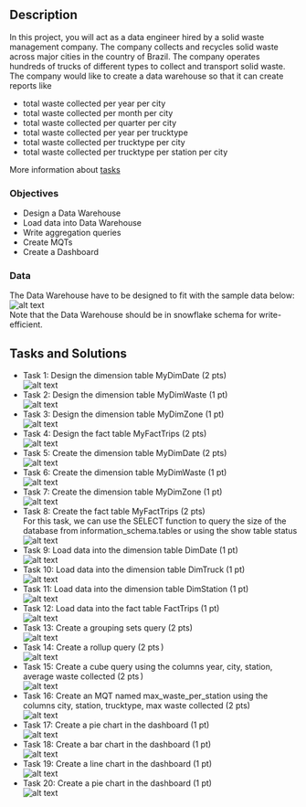 ## Description
In this project, you will act as a data engineer hired by a solid waste management company. The company collects and recycles solid waste across major cities in the country of Brazil. The company operates hundreds of trucks of different types to collect and transport solid waste. The company would like to create a data warehouse so that it can create reports like

- total waste collected per year per city
- total waste collected per month per city
- total waste collected per quarter per city
- total waste collected per year per trucktype
- total waste collected per trucktype per city
- total waste collected per trucktype per station per city

More information about [tasks]()
### Objectives
- Design a Data Warehouse
- Load data into Data Warehouse
- Write aggregation queries
- Create MQTs
- Create a Dashboard

### Data
The Data Warehouse have to be designed to fit with the sample data below:\
![alt text](https://github.com/xzZero/DataEng_IBM/blob/main/8%20-%20ETL%20and%20Data%20Pipelines%20with%20Shell%2C%20Airflow%20and%20Kafka/Week5/dag_args.PNG "1.1")\
Note that the Data Warehouse should be in snowflake schema for write-efficient.

## Tasks and Solutions
- Task 1: Design the dimension table MyDimDate (2 pts) \
![alt text](https://github.com/xzZero/DataEng_IBM/blob/main/8%20-%20ETL%20and%20Data%20Pipelines%20with%20Shell%2C%20Airflow%20and%20Kafka/Week5/dag_args.PNG "1.1")
- Task 2: Design the dimension table MyDimWaste (1 pt) \
![alt text](https://github.com/xzZero/DataEng_IBM/blob/main/8%20-%20ETL%20and%20Data%20Pipelines%20with%20Shell%2C%20Airflow%20and%20Kafka/Week5/dag_definition.PNG "dag_definition")
- Task 3: Design the dimension table MyDimZone (1 pt) \
![alt text](https://github.com/xzZero/DataEng_IBM/blob/main/8%20-%20ETL%20and%20Data%20Pipelines%20with%20Shell%2C%20Airflow%20and%20Kafka/Week5/unzip_data.PNG "unzip_data")
- Task 4: Design the fact table MyFactTrips (2 pts) \
![alt text](https://github.com/xzZero/DataEng_IBM/blob/main/8%20-%20ETL%20and%20Data%20Pipelines%20with%20Shell%2C%20Airflow%20and%20Kafka/Week5/extract_data_from_csv.PNG "extract_data_from_csv")
- Task 5: Create the dimension table MyDimDate (2 pts) \
![alt text](https://github.com/xzZero/DataEng_IBM/blob/main/8%20-%20ETL%20and%20Data%20Pipelines%20with%20Shell%2C%20Airflow%20and%20Kafka/Week5/extract_data_from_tsv.PNG "extract_data_from_tsv")
- Task 6: Create the dimension table MyDimWaste  (1 pt) \
![alt text](https://github.com/xzZero/DataEng_IBM/blob/main/8%20-%20ETL%20and%20Data%20Pipelines%20with%20Shell%2C%20Airflow%20and%20Kafka/Week5/extract_data_from_fixed_width.PNG "extract_data_from_fixed_width")
- Task 7: Create the dimension table MyDimZone (1 pt) \
![alt text](https://github.com/xzZero/DataEng_IBM/blob/main/8%20-%20ETL%20and%20Data%20Pipelines%20with%20Shell%2C%20Airflow%20and%20Kafka/Week5/consolidate_data.PNG "consolidate_data")
- Task 8: Create the fact table MyFactTrips (2 pts) \
For this task, we can use the SELECT function to query the size of the database from information_schema.tables or using the show table status\
![alt text](https://github.com/xzZero/DataEng_IBM/blob/main/8%20-%20ETL%20and%20Data%20Pipelines%20with%20Shell%2C%20Airflow%20and%20Kafka/Week5/transform.PNG "transform")
- Task 9: Load data into the dimension table DimDate (1 pt) \
![alt text](https://github.com/xzZero/DataEng_IBM/blob/main/8%20-%20ETL%20and%20Data%20Pipelines%20with%20Shell%2C%20Airflow%20and%20Kafka/Week5/task_pipeline.PNG "task_pipeline")
- Task 10: Load data into the dimension table DimTruck (1 pt)\
![alt text](https://github.com/xzZero/DataEng_IBM/blob/main/8%20-%20ETL%20and%20Data%20Pipelines%20with%20Shell%2C%20Airflow%20and%20Kafka/Week5/submit_dag.PNG "submit_dag")
- Task 11: Load data into the dimension table DimStation (1 pt)\
![alt text](https://github.com/xzZero/DataEng_IBM/blob/main/8%20-%20ETL%20and%20Data%20Pipelines%20with%20Shell%2C%20Airflow%20and%20Kafka/Week5/unpause_dag.PNG "unpause_dag")
- Task 12: Load data into the fact table FactTrips (1 pt) \
![alt text](https://github.com/xzZero/DataEng_IBM/blob/main/8%20-%20ETL%20and%20Data%20Pipelines%20with%20Shell%2C%20Airflow%20and%20Kafka/Week5/monitor_dag.PNG "monitor_dag")
- Task 13: Create a grouping sets query (2 pts) \
![alt text](https://github.com/xzZero/DataEng_IBM/blob/main/8%20-%20ETL%20and%20Data%20Pipelines%20with%20Shell%2C%20Airflow%20and%20Kafka/Week5/start_zookeeper.PNG "start_zookeeper")
- Task 14: Create a rollup query (2 pts ) \
![alt text](https://github.com/xzZero/DataEng_IBM/blob/main/8%20-%20ETL%20and%20Data%20Pipelines%20with%20Shell%2C%20Airflow%20and%20Kafka/Week5/start_kafka.PNG "start_kafka")
- Task 15: Create a cube query using the columns year, city, station, average waste collected (2 pts ) \
![alt text](https://github.com/xzZero/DataEng_IBM/blob/main/8%20-%20ETL%20and%20Data%20Pipelines%20with%20Shell%2C%20Airflow%20and%20Kafka/Week5/create_toll_topic.PNG "create_toll_topic")
- Task 16: Create an MQT named max_waste_per_station using the columns city, station, trucktype, max waste collected  (2 pts)\
![alt text](https://github.com/xzZero/DataEng_IBM/blob/main/8%20-%20ETL%20and%20Data%20Pipelines%20with%20Shell%2C%20Airflow%20and%20Kafka/Week5/download_simulator.PNG "download_simulator")
- Task 17: Create a pie chart in the dashboard (1 pt) \
![alt text](https://github.com/xzZero/DataEng_IBM/blob/main/8%20-%20ETL%20and%20Data%20Pipelines%20with%20Shell%2C%20Airflow%20and%20Kafka/Week5/configure_simulator.PNG "configure_simulator")
- Task 18: Create a bar chart in the dashboard (1 pt) \
![alt text](https://github.com/xzZero/DataEng_IBM/blob/main/8%20-%20ETL%20and%20Data%20Pipelines%20with%20Shell%2C%20Airflow%20and%20Kafka/Week5/simulator_output.PNG "simulator_output")
- Task 19: Create a line chart in the dashboard (1 pt) \
![alt text](https://github.com/xzZero/DataEng_IBM/blob/main/8%20-%20ETL%20and%20Data%20Pipelines%20with%20Shell%2C%20Airflow%20and%20Kafka/Week5/streaming_reader_code.PNG "streaming_reader_code")
- Task 20: Create a pie chart in the dashboard (1 pt) \
![alt text](https://github.com/xzZero/DataEng_IBM/blob/main/8%20-%20ETL%20and%20Data%20Pipelines%20with%20Shell%2C%20Airflow%20and%20Kafka/Week5/data_reader_output.PNG "data_reader_output")
